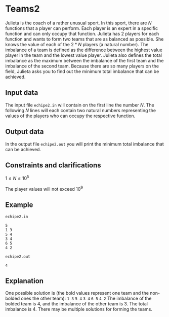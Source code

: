 # Teams2

Julieta is the coach of a rather unusual sport. In this sport, there are $N$ functions that a player can perform. Each player is an expert in a specific function and can only occupy that function. Julieta has $2$ players for each function and wants to form two teams that are as balanced as possible. She knows the value of each of the $2 * N$ players (a natural number). The imbalance of a team is defined as the difference between the highest value player in the team and the lowest value player. Julieta also defines the total imbalance as the maximum between the imbalance of the first team and the imbalance of the second team. Because there are so many players on the field, Julieta asks you to find out the minimum total imbalance that can be achieved.

## Input data

The input file `echipe2.in` will contain on the first line the number $N$. The following $N$ lines will each contain two natural numbers representing the values of the players who can occupy the respective function.

## Output data

In the output file `echipe2.out` you will print the minimum total imbalance that can be achieved.

## Constraints and clarifications

$1 \leq N \leq 10^5$

The player values will not exceed $10^9$

## Example

`echipe2.in`

```
5
1 3
5 4
3 4
6 5
4 2
```

`echipe2.out`

```
4
```

## Explanation

One possible solution is (the bold values represent one team and the non-bolded ones the other team):
`1 3`
`5 4`
`3 4`
`6 5`
`4 2`
The imbalance of the bolded team is $4$, and the imbalance of the other team is $3$. The total imbalance is $4$. There may be multiple solutions for forming the teams.